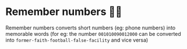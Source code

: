 # Remember numbers 💭💯

Remember numbers converts short numbers (eg: phone numbers) into memorable words (for eg: the number `001010090012000` can be converted into `former-faith-football-false-facility` and vice versa)


